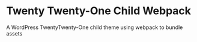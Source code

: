 # Twenty Twenty-One Child Webpack
A WordPress TwentyTwenty-One child theme using webpack to bundle assets
